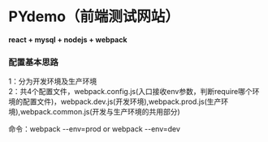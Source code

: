 # PYdemo（前端测试网站）


**react + mysql + nodejs + webpack**


### 配置基本思路

1：分为开发环境及生产环境</br>
2：共4个配置文件，webpack.config.js(入口接收env参数，判断require哪个环境的配置文件)，webpack.dev.js(开发环境),webpack.prod.js(生产环境),webpack.common.js(开发与生产环境的共用部分)

命令：webpack --env=prod   or   webpack --env=dev
